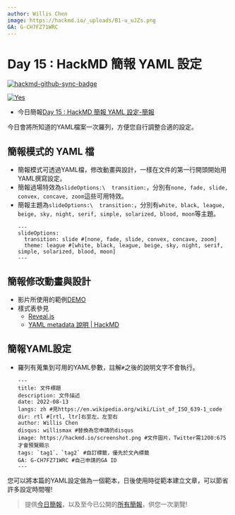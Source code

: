 ```yaml
---
author: Willis Chen
image: https://hackmd.io/_uploads/B1-u_uJZs.png
GA: G-CH7FZ71WRC
---
```


# Day 15 : HackMD 簡報 YAML 設定

[![hackmd-github-sync-badge](https://hackmd.io/WWDc_K0mSKGk6cKkRaEBig/badge)](https://hackmd.io/WWDc_K0mSKGk6cKkRaEBig)


[![Yes](https://img.youtube.com/vi/T4m8xRQ46WQ/0.jpg)](https://www.youtube.com/watch?v=T4m8xRQ46WQ)


- 今日簡報[Day 15 : HackMD 簡報 YAML 設定-簡報](https://hackmd.io/@wiimax/intro-hackmd-15)

今日會將所知道的YAML檔案一次羅列，方便您自行調整合適的設定。

## 簡報模式的 YAML 檔
- 簡報模式可透過YAML檔，修改動畫與設計，一樣在文件的第一行開頭開始用YAML撰寫設定。
- 簡報過場特效為`slideOptions:\  transition:`，分別有`none, fade, slide, convex, concave, zoom`這些可用特效。
- 簡報主題為`slideOptions:\  transition:`，分別有`white, black, league, beige, sky, night, serif, simple, solarized, blood, moon`等主題。
    ```
    ---
    slideOptions:
      transition: slide #[none, fade, slide, convex, concave, zoom]
      theme: league #[white, black, league, beige, sky, night, serif, simple, solarized, blood, moon]
    ---
    ```


## 簡報修改動畫與設計
- 影片所使用的範例[DEMO](https://hackmd.io/@wiimax/r1eK3r8nq)
- 樣式表參見
    - [Reveal.js](https://revealjs.com/themes/)
    - [YAML metadata 說明 | HackMD](https://hackmd.io/@hackmd/N1tNqMEOl)


## 簡報YAML設定
- 羅列有蒐集到可用的YAML參數，註解`#`之後的說明文字不會執行。
    ```
    ---
    title: 文件標題
    description: 文件描述
    date: 2022-08-13
    langs: zh #見https://en.wikipedia.org/wiki/List_of_ISO_639-1_code
    dir: rtl #[rtl, ltr]右至左、左至右
    author: Willis Chen
    disqus: willismax #替換為您申請的disqus
    image: https://hackmd.io/screenshot.png #文件圖片，Twitter需1200:675才會預覽顯示
    tags: `tag1`、`tag2` #自訂標籤，優先於文內標籤
    GA: G-CH7FZ71WRC #自己申請的GA ID
    ---

    ```

您可以將本篇的YAML設定做為一個範本，日後使用時從範本建立文章，可以節省許多設定時間喔!

> 提供[今日簡報](https://hackmd.io/@wiimax/intro-hackmd-15)，以及至今已公開的[所有簡報](https://hackmd.io/@wiimax/intro-hackmd-slides)，供您一次瀏覽!
